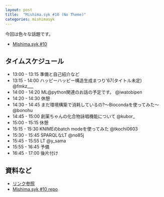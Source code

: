 ```yaml
---
layout: post
title:  "Mishima.syk #10 (No Theme)"
categories: mishimasyk
---
```


今回は色々な話題です。

- [Mishima.syk #10](https://connpass.com/event/57469/)

## タイムスケジュール

- 13:00 - 13:15	準備と自己紹介など	
- 13:15 - 14:00	ハッピーハッピー構造生成まつり'67(タイトル未定)	@fmkz___
- 14:00 - 14:20	ML@python関連のお話の予定です。	@iwatobipen
- 14:20 - 14:30	休憩	
- 14:30 - 14:45	まだ環境構築で消耗しているの?〜Biocondaを使ってみた〜	@bonohu
- 14:45 - 15:00	創薬ちゃんの化合物詠唱機能について	@kubor_
- 15:00 - 15:15	休憩	
- 15:15 - 15:30	KNIMEのbatch modeを使ってみた	@tkochi0603
- 15:30 - 15:45	SPARQLなLT	@no85j
- 15:45 - 15:55	LT	@y_sama
- 15:55 - 16:45	予備	
- 16:45 - 17:00	後片付け

## 資料など

- [リンク参照](https://connpass.com/event/57469/presentation/)
- [Mishima.syk #10 repo](https://github.com/Mishima-syk/10)



